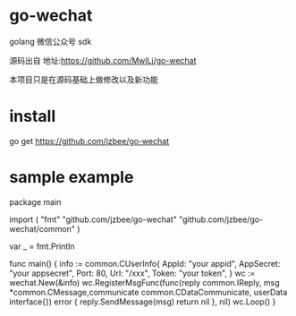 # go-wechat

golang 微信公众号 sdk

源码出自 地址:https://github.com/MwlLj/go-wechat

本项目只是在源码基础上做修改以及新功能

# install
go get https://github.com/jzbee/go-wechat

# sample example

package main

import (
	"fmt"
	"github.com/jzbee/go-wechat"
	"github.com/jzbee/go-wechat/common"
)

var _ = fmt.Println

func main() {
	info := common.CUserInfo{
		AppId:     "your appid",
		AppSecret: "your appsecret",
		Port:      80,
		Url:       "/xxx",
		Token:     "your token",
	}
	wc := wechat.New(&info)
	wc.RegisterMsgFunc(func(reply common.IReply, msg *common.CMessage,communicate common.CDataCommunicate, userData interface{}) error {
		reply.SendMessage(msg)
		return nil
	}, nil)
	wc.Loop()
}
